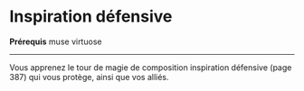 # Inspiration défensive

<p><strong>Prérequis</strong> muse virtuose</p>
<hr>
<p>Vous apprenez le tour de magie de composition inspiration défensive (page 387) qui vous protège, ainsi que vos alliés.</p>